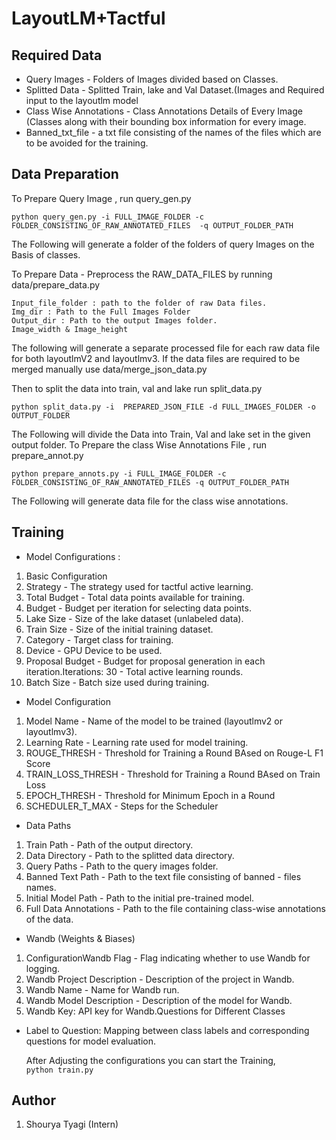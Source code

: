 # LayoutLM+Tactful
## Required Data 
- Query Images - Folders of Images divided based on Classes.
- Splitted Data  - Splitted Train, lake and Val Dataset.(Images and Required input to the layoutlm model
- Class Wise Annotations - Class Annotations Details of Every Image (Classes along with their bounding box information for every image.
- Banned_txt_file - a txt file consisting of the names of the files which are to be avoided for the training.

## Data Preparation
To Prepare Query Image , run query_gen.py

```python query_gen.py -i FULL_IMAGE_FOLDER -c FOLDER_CONSISTING_OF_RAW_ANNOTATED_FILES  -q OUTPUT_FOLDER_PATH```

The Following will generate a folder of the folders of query Images on the Basis of classes.

To Prepare Data - Preprocess the RAW_DATA_FILES by running data/prepare_data.py
```Adjust the tokenizer_checkpoints
Input_file_folder : path to the folder of raw Data files.
Img_dir : Path to the Full Images Folder
Output_dir : Path to the output Images folder.
Image_width & Image_height
```
The following will generate a separate processed file for each raw data file for both layoutlmV2 and layoutlmv3.
If the data files are required to be merged manually use data/merge_json_data.py

Then to split the data into train, val and lake run split_data.py
```
python split_data.py -i  PREPARED_JSON_FILE -d FULL_IMAGES_FOLDER -o OUTPUT_FOLDER
```
The Following will divide the Data into Train, Val and lake set in the given output folder.
To Prepare the class Wise Annotations File , run prepare_annot.py
```
python prepare_annots.py -i FULL_IMAGE_FOLDER -c FOLDER_CONSISTING_OF_RAW_ANNOTATED_FILES -q OUTPUT_FOLDER_PATH
```
The Following will generate data file for the class wise annotations.



## Training 
- Model Configurations : 
1. Basic Configuration
2. Strategy - The strategy used for tactful active learning.
3. Total Budget - Total data points available for training.
4. Budget - Budget per iteration for selecting data points.
5. Lake Size - Size of the lake dataset (unlabeled data).
6. Train Size - Size of the initial training dataset.
7. Category - Target class for training.
8. Device - GPU Device to be used.
9. Proposal Budget - Budget for proposal generation in each iteration.Iterations: 30 - Total active learning rounds.
10. Batch Size - Batch size used during training.
- Model Configuration
1. Model Name - Name of the model to be trained (layoutlmv2 or layoutlmv3).
2. Learning Rate - Learning rate used for model training.
3. ROUGE_THRESH - Threshold for Training a Round BAsed on Rouge-L F1 Score
4. TRAIN_LOSS_THRESH - Threshold for Training a Round BAsed on Train Loss
5. EPOCH_THRESH - Threshold for Minimum Epoch in a Round
6. SCHEDULER_T_MAX - Steps for the Scheduler
- Data Paths
1. Train Path - Path of the output directory.
2. Data Directory - Path to the splitted data directory.
3. Query Paths - Path to the query images folder.
4. Banned Text Path - Path to the text file consisting of banned - files names.
1. Initial Model Path - Path to the initial pre-trained model.
2. Full Data Annotations - Path to the file containing class-wise annotations of the data.
- Wandb (Weights & Biases) 
1. ConfigurationWandb Flag - Flag indicating whether to use Wandb for logging.
2. Wandb Project Description - Description of the project in Wandb.
3. Wandb Name - Name for Wandb run.
4. Wandb Model Description - Description of the model for Wandb.
5. Wandb Key: API key for Wandb.Questions for Different Classes
- Label to Question: Mapping between class labels and corresponding questions for model evaluation.

	After Adjusting the configurations you can start the Training,	
		```
		python train.py
		```


## Author
1. Shourya Tyagi (Intern)